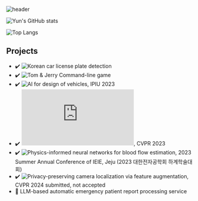 ![header](https://capsule-render.vercel.app/api?type=wave&color=auto&height=300&section=header&text=Yun's%20Repository&fontSize=90)

![Yun's GitHub stats](https://github-readme-stats.vercel.app/api?username=ChanhyukYun&show_icons=true)

![Top Langs](https://github-readme-stats.vercel.app/api/top-langs/?username=ChanhyukYun&layout=compact)

## Projects  
- ✔️ ![Korean car license plate detection]()  
- ✔️ ![Tom & Jerry Command-line game]()  
- ✔️ ![AI for design of vehicles](), IPIU 2023  
- ✔️ ![Paired-Point Lifting for Enhanced Privacy-Preserving Visual localization](https://openaccess.thecvf.com/content/CVPR2023/papers/Lee_Paired-Point_Lifting_for_Enhanced_Privacy-Preserving_Visual_Localization_CVPR_2023_paper.pdf), CVPR 2023  
- ✔️ ![Physics-informed neural networks for blood flow estimation](), 2023 Summer Annual Conference of IEIE, Jeju (2023 대한전자공학회 하계학술대회)  
- ✔️ ![Privacy-preserving camera localization via feature augmentation](), CVPR 2024 submitted, not accepted  
- 🔭 LLM-based automatic emergency patient report processing service

<!--
**ChanhyukYun/ChanhyukYun** is a ✨ _special_ ✨ repository because its `README.md` (this file) appears on your GitHub profile.

Here are some ideas to get you started:

- 🔭 I’m currently working on ...
- 🌱 I’m currently learning ...
- 👯 I’m looking to collaborate on ...
- 🤔 I’m looking for help with ...
- 💬 Ask me about ...
- 📫 How to reach me: ...
- 😄 Pronouns: ...
- ⚡ Fun fact: ...
-->
